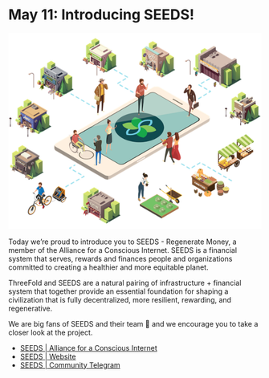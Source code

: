 # May 11: Introducing SEEDS!

![](img/seedsintro.png)

Today we’re proud to introduce you to SEEDS - Regenerate Money, a member of the Alliance for a Conscious Internet. SEEDS is a financial system that serves, rewards and finances people and organizations committed to creating a healthier and more equitable planet.

ThreeFold and SEEDS are a natural pairing of infrastructure + financial system that together provide an essential foundation for shaping a civilization that is fully decentralized, more resilient, rewarding, and regenerative.

We are big fans of SEEDS and their team 💚 and we encourage you to take a closer look at the project.

- [SEEDS | Alliance for a Conscious Internet](https://www.consciousinternet.org/#/projects/seeds)
- [SEEDS | Website](https://www.joinseeds.com/)
- [SEEDS | Community Telegram](https://t.me/SEEDS_Community)
